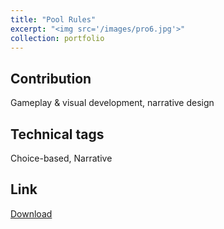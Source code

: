 ```yaml
---
title: "Pool Rules"
excerpt: "<img src='/images/pro6.jpg'>"
collection: portfolio
---
```


Contribution
-----
Gameplay & visual development, narrative design

Technical tags
-----
Choice-based, Narrative

Link
-----
[Download](https://play.google.com/store/apps/details?id=com.kolpoverse.poolrules)
